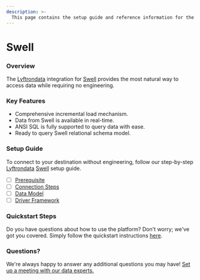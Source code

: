```yaml
---
description: >-
  This page contains the setup guide and reference information for the Swell source connector.
---
```


# Swell

### Overview

The [Lyftrondata](https://www.lyftrondata.com/) integration for [Swell](None) provides the most natural way to access data while requiring no engineering.

### Key Features

* Comprehensive incremental load mechanism.
* Data from Swell is available in real-time.&#x20;
* ANSI SQL is fully supported to query data with ease.
* Ready to query Swell relational schema model.

### Setup Guide

To connect to your destination without engineering, follow our step-by-step [Lyftrondata](https://www.lyftrondata.com/)  [Swell](None) setup guide.

* [ ] [Prerequisite](prerequisite.md)
* [ ] [Connection Steps](connection-steps.md)
* [ ] [Data Model](data-model/erd.md)
* [ ] [Driver Framework](driver-framework/)

### Quickstart Steps

Do you have questions about how to use the platform? Don't worry; we've got you covered. Simply follow the quickstart instructions [here](../README.md).

### Questions? <a href="#questions" id="questions"></a>

We're always happy to answer any additional questions you may have! [Set up a meeting with our data experts.](https://www.lyftrondata.com/book-a-meeting/)

